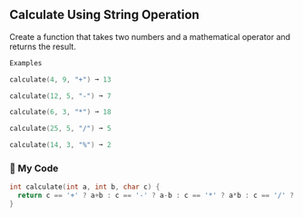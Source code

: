 ## Calculate Using String Operation

Create a function that takes two numbers and a mathematical operator and returns the result.
```c++
Examples

calculate(4, 9, "+") ➞ 13

calculate(12, 5, "-") ➞ 7

calculate(6, 3, "*") ➞ 18

calculate(25, 5, "/") ➞ 5

calculate(14, 3, "%") ➞ 2
```
### :fallen_leaf: My Code
```c++
int calculate(int a, int b, char c) {
  return c == '+' ? a+b : c == '-' ? a-b : c == '*' ? a*b : c == '/' ? a/b : a % b;
}
```
